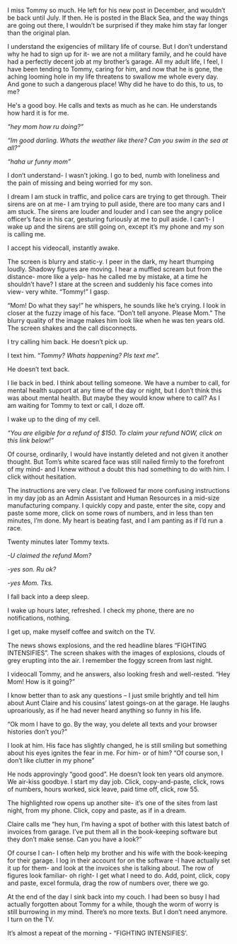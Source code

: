 I miss Tommy so much. He left for his new post in December, and wouldn’t be back until July. If then. He is posted in the Black Sea, and the way things are going out there, I wouldn’t be surprised if they make him stay far longer than the original plan. 

I understand the exigencies of military life of course. But I don’t understand why he had to sign up for it- we are not a military family, and he could have had a perfectly decent job at my brother’s garage. All my adult life, I feel, I have been tending to Tommy, caring for him, and now that he is gone, the aching looming hole in my life threatens to swallow me whole every day. And gone to such a dangerous place! Why did he have to do this, to us, to me?

He's a good boy. He calls and texts as much as he can. He understands how hard it is for me. 

*“hey mom how ru doing?”*

*“Im good darling. Whats the weather like there? Can you swim in the sea at all?”*

*“haha ur funny mom”*

I don’t understand- I wasn’t joking. I go to bed, numb with loneliness and the pain of missing and being worried for my son. 

I dream I am stuck in traffic, and police cars are trying to get through. Their sirens are on at me- I am trying to pull aside, there are too many cars and I am stuck. The sirens are louder and louder and I can see the angry police officer’s face in his car, gesturing furiously at me to pull aside. I can’t- I wake up and the sirens are still going on, except it’s my phone and my son is calling me.

I accept his videocall, instantly awake. 

The screen is blurry and static-y. I peer in the dark, my heart thumping loudly. Shadowy figures are moving. I hear a muffled scream but from the distance- more like a yelp- has he called me by mistake, at a time he shouldn’t have? I stare at the screen and suddenly his face comes into view- very white. “Tommy!” I gasp.

“Mom! Do what they say!” he whispers, he sounds like he’s crying. I look in closer at the fuzzy image of his face. “Don’t tell anyone. Please Mom.” The blurry quality of the image makes him look like when he was ten years old. The screen shakes and the call disconnects. 

I try calling him back. He doesn’t pick up. 

I text him. “*Tommy? Whats happening? Pls text me”.*

He doesn’t text back. 

I lie back in bed. I think about telling someone. We have a number to call, for mental health support at any time of the day or night, but I don’t think this was about mental health. But maybe they would know where to call? As I am waiting for Tommy to text or call, I doze off. 

I wake up to the ding of my cell.  

*“You are eligible for a refund of $150. To claim your refund NOW, click on this link below!”*

Of course, ordinarily, I would have instantly deleted and not given it another thought. But Tom’s white scared face was still nailed firmly to the forefront of my mind- and I knew without a doubt this had something to do with him. I click without hesitation. 

The instructions are very clear. I’ve followed far more confusing instructions in my day job as an Admin Assistant and Human Resources in a mid-size manufacturing company. I quickly copy and paste, enter the site, copy and paste some more, click on some rows of numbers, and in less than ten minutes, I’m done.  My heart is beating fast, and I am panting as if I’d run a race. 

Twenty minutes later Tommy texts. 

*-U claimed the refund Mom?*

\-*yes son. Ru ok?*

*-yes Mom. Tks.* 

I fall back into a deep sleep. 

I wake up hours later, refreshed. I check my phone, there are no notifications, nothing. 

I get up, make myself coffee and switch on the TV. 

The news shows explosions, and the red headline blares “FIGHTING INTENSIFIES”. The screen shakes with the images of explosions, clouds of grey erupting into the air. I remember the foggy screen from last night. 

I videocall Tommy, and he answers, also looking fresh and well-rested. “Hey Mom! How is it going?”

I know better than to ask any questions – I just smile brightly and tell him about Aunt Claire and his cousins’ latest goings-on at the garage. He laughs uproariously, as if he had never heard anything so funny in his life. 

“Ok mom I have to go. By the way, you delete all texts and your browser histories don’t you?”

I look at him. His face has slightly changed, he is still smiling but something about his eyes ignites the fear in me. For him- or of him? “Of course son, I don’t like clutter in my phone” 

He nods approvingly “good good”. He doesn’t look ten years old anymore. We air-kiss goodbye.  I start my day job. Click, copy-and-paste, click, rows of numbers, hours worked, sick leave, paid time off, click, row 55. 

The highlighted row opens up another site- it’s one of the sites from last night, from my phone. Click, copy and paste, as if in a dream. 

Claire calls me “hey hun, I’m having a spot of bother with this latest batch of invoices from garage. I’ve put them all in the book-keeping software but they don’t make sense. Can you have a look?” 

Of course I can- I often help my brother and his wife with the book-keeping for their garage. I log in their account for on the software -I have actually set it up for them- and look at the invoices she is talking about. The row of figures look familiar- oh right- I get what I need to do. Add, point, click, copy and paste, excel formula, drag the row of numbers over, there we go. 

At the end of the day I sink back into my couch. I had been so busy I had actually forgotten about Tommy for a while, though the worm of worry is still burrowing in my mind. There’s no more texts. But I don’t need anymore. I turn on the TV. 

It’s almost a repeat of the morning - “FIGHTING INTENSIFIES’.